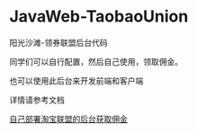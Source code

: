 # JavaWeb-TaobaoUnion

阳光沙滩-领券联盟后台代码

同学们可以自行配置，然后自己使用，领取佣金。

也可以使用此后台来开发前端和客户端

详情请参考文档

[自己部署淘宝联盟的后台获取佣金](https://www.sunofbeach.net/a/1449715521619501057)

